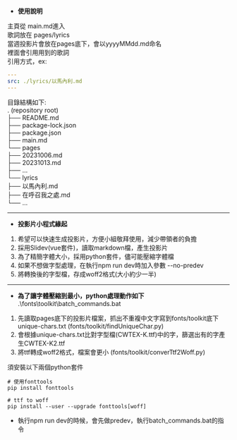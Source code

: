 - **使用說明**  

主頁從 main.md進入  
歌詞放在 pages/lyrics  
當週投影片會放在pages底下，會以yyyyMMdd.md命名  
裡面會引用用到的歌詞  
引用方式，ex:   

```yaml
---
src: ./lyrics/以馬內利.md
---
```

目錄結構如下:   
. (repository root)  
├── README.md   
├── package-lock.json   
├── package.json  
├── main.md  
└── pages  
    ├── 20231006.md  
    ├── 20231013.md  
    ├── ...  
    └── lyrics  
         ├── 以馬內利.md  
         ├── 在呼召我之處.md  
         └── ...  

---

- **投影片小程式緣起**  

1. 希望可以快速生成投影片，方便小組敬拜使用，減少帶領者的負擔
2. 採用Slidev(vue套件)，讀取markdown檔，產生投影片
3. 為了精簡字體大小，採用python套件，儘可能壓縮字體檔
3. 如果不想做字型處理，在執行npm run dev時加入參數 --no-predev
4. 將轉換後的字型檔，存成woff2格式(大小約少一半)

---

- **為了讓字體壓縮到最小，python處理動作如下**  
.\fonts\toolkit\batch_commands.bat
1. 先讀取pages底下的投影片檔案，抓出不重複中文字寫到fonts/toolkit底下unique-chars.txt
   (fonts/toolkit/findUniqueChar.py)
2. 會根據unique-chars.txt比對字型檔(CWTEX-K.ttf)中的字，篩選出有的字產生CWTEX-K2.ttf
3. 將ttf轉成woff2格式，檔案會更小
   (fonts/toolkit/converTtf2Woff.py)

須安裝以下兩個python套件
```
# 使用fonttools
pip install fonttools

# ttf to woff
pip install --user --upgrade fonttools[woff] 
```

* 執行npm run dev的時候，會先做predev，執行batch_commands.bat的指令
